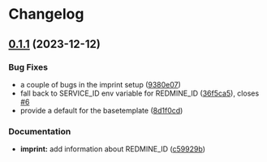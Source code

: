 # Changelog

## [0.1.1](https://github.com/acdh-oeaw/django-acdhch-functions/compare/v0.1.0...v0.1.1) (2023-12-12)


### Bug Fixes

* a couple of bugs in the imprint setup ([9380e07](https://github.com/acdh-oeaw/django-acdhch-functions/commit/9380e07f16f31f3a2233197dc37b9531eae2044f))
* fall back to SERVICE_ID env variable for REDMINE_ID ([36f5ca5](https://github.com/acdh-oeaw/django-acdhch-functions/commit/36f5ca5e45142561c4ca7f3672656b709e5f40ce)), closes [#6](https://github.com/acdh-oeaw/django-acdhch-functions/issues/6)
* provide a default for the basetemplate ([8d1f0cd](https://github.com/acdh-oeaw/django-acdhch-functions/commit/8d1f0cdbc9e04dc312fef285e85635c1081c4f39))


### Documentation

* **imprint:** add information about REDMINE_ID ([c59929b](https://github.com/acdh-oeaw/django-acdhch-functions/commit/c59929b0e45d3a8e676c3a8237ae44e9bca17018))
